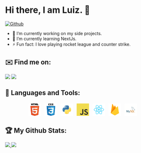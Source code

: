 # Hi there, I am Luiz. 👋

[![Github](https://img.shields.io/github/followers/luizfelipebraga?label=Follow&style=social)](https://github.com/luizfelipebraga)

- 🔭 I’m currently working on my side projects.
- 🌱 I’m currently learning NextJs.
- ⚡ Fun fact: I love playing rocket league and counter strike.

## ✉️ Find me on:

<div>
 <a href="https://www.linkedin.com/in/luizfelipe-braga/" target="_blank"><img src="https://img.shields.io/badge/-LinkedIn-%230077B5?style=for-the-badge&logo=linkedin&logoColor=white" target="_blank"></a> 
 <a href = "mailto:luizfelipebragaa@gmail.com"><img src="https://img.shields.io/badge/-Gmail-%23333?style=for-the-badge&logo=gmail&logoColor=white" target="_blank"></a>
</div>

## 🧰 Languages and Tools:
<p align="center">
<img src="https://raw.githubusercontent.com/github/explore/80688e429a7d4ef2fca1e82350fe8e3517d3494d/topics/html/html.png" alt="css" height="40" style="vertical-align:top; margin:4px" alt="css" height="40" style="vertical-align:top; margin:4px">
 <img src="https://raw.githubusercontent.com/github/explore/80688e429a7d4ef2fca1e82350fe8e3517d3494d/topics/css/css.png" alt="css" height="40" style="vertical-align:top; margin:4px" alt="css" height="40" style="vertical-align:top; margin:4px">
<img src="https://raw.githubusercontent.com/github/explore/80688e429a7d4ef2fca1e82350fe8e3517d3494d/topics/python/python.png" alt="Python" height="40" style="vertical-align:top; margin:4px">
<img src="https://raw.githubusercontent.com/github/explore/80688e429a7d4ef2fca1e82350fe8e3517d3494d/topics/javascript/javascript.png" alt="Javascript" height="40" style="vertical-align:top; margin:4px">
<img src="https://raw.githubusercontent.com/github/explore/80688e429a7d4ef2fca1e82350fe8e3517d3494d/topics/react/react.png" alt="ReactJs" height="40" style="vertical-align:top; margin:4px" alt="Reactjs" height="40" style="vertical-align:top; margin:4px">
<img src="https://raw.githubusercontent.com/github/explore/80688e429a7d4ef2fca1e82350fe8e3517d3494d/topics/firebase/firebase.png" alt="firebase" height="40" style="vertical-align:top; margin:4px">
<img src="https://raw.githubusercontent.com/github/explore/80688e429a7d4ef2fca1e82350fe8e3517d3494d/topics/mysql/mysql.png" alt="mysql" height="40" style="vertical-align:top; margin:4px">
</p>

## :trophy: My Github Stats:
<div>
  <a href="https://github.com/luizfelipebraga">
  <img height="180em" src="https://github-readme-stats.vercel.app/api?username=luizfelipebraga&show_icons=true&theme=onedark&include_all_commits=true&count_private=true"/>
  <img height="180em" src="https://github-readme-stats.vercel.app/api/top-langs/?username=luizfelipebraga&layout=compact&langs_count=7&theme=onedark"/>
</div>
